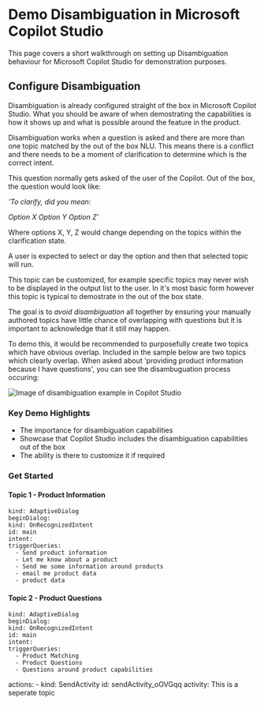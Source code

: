 # Demo Disambiguation in Microsoft Copilot Studio
This page covers a short walkthrough on setting up Disambiguation behaviour for Microsoft Copilot Studio for demonstration purposes.

## Configure Disambiguation
Disambiguation is already configured straight of the box in Microsoft Copilot Studio. What you should be aware of when demostrating the capabilities is how it shows up and what is possible around the feature in the product.

Disambiguation works when a question is asked and there are more than one topic matched by the out of the box NLU. This means there is a conflict and there needs to be a moment of clarification to determine which is the correct intent.

This question normally gets asked of the user of the Copilot. Out of the box, the question would look like:

*'To clarify, did you mean:*

*Option X*
*Option Y*
*Option Z'*

Where options X, Y, Z would change depending on the topics within the clarification state.

A user is expected to select or day the option and then that selected topic will run.

This topic can be customized, for example specific topics may never wish to be displayed in the output list to the user. In it's most basic form however this topic is typical to demostrate in the out of the box state.

The goal is to *avoid disambiguation* all together by ensuring your manually authored topics have little chance of overlapping with questions but it is important to acknowledge that it still may happen.

To demo this, it would be recommended to purposefully create two topics which have obvious overlap. Included in the sample below are two topics which clearly overlap. When asked about 'providing product information because I have questions', you can see the disambuguation process occuring:

![Image of disambiguation example in Copilot Studio](https://github.com/sarahcritchley/copilotstudioguidebook/blob/main/I%20want%20learn%20how%20to%20build%20copilots/Images/Power-Automate-Flow-Action-Example.png?raw=true)

### Key Demo Highlights

* The importance for disambiguation capabilities
* Showcase that Copilot Studio includes the disambiguation capabilities out of the box
* The ability is there to customize it if required

### Get Started

#### Topic 1 - Product Information

    kind: AdaptiveDialog
    beginDialog:
    kind: OnRecognizedIntent
    id: main
    intent:
    triggerQueries:
      - Send product information
      - Let me know about a product
      - Send me some information around products
      - email me product data
      - product data


#### Topic 2 - Product Questions

    kind: AdaptiveDialog
    beginDialog:
    kind: OnRecognizedIntent
    id: main
    intent:
    triggerQueries:
      - Product Matching
      - Product Questions
      - Questions around product capabilities

  actions:
    - kind: SendActivity
      id: sendActivity_oOVGqq
      activity: This is a seperate topic